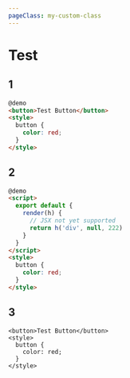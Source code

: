 ```yaml
---
pageClass: my-custom-class
---
```


# Test

## 1

```html
@demo
<button>Test Button</button>
<style>
  button {
    color: red;
  }
</style>
```

## 2

```html
@demo
<script>
  export default {
    render(h) {
      // JSX not yet supported
      return h('div', null, 222)
    }
  }
</script>
<style>
  button {
    color: red;
  }
</style>
```

## 3

```
<button>Test Button</button>
<style>
  button {
    color: red;
  }
</style>
```
